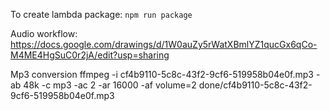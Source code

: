 
To create lambda package: ```npm run package```

Audio workflow:
https://docs.google.com/drawings/d/1W0auZy5rWatXBmlYZ1qucGx6qCo-M4ME4HgSuC0r2jA/edit?usp=sharing



Mp3 conversion
ffmpeg -i cf4b9110-5c8c-43f2-9cf6-519958b04e0f.mp3 -ab 48k -c mp3 -ac 2 -ar 16000 -af volume=2 done/cf4b9110-5c8c-43f2-9cf6-519958b04e0f.mp3
